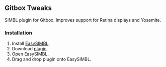 ## Gitbox Tweaks

SIMBL plugin for Gitbox. Improves support for Retina displays and Yosemite.

### Installation

1. Install [EasySIMBL][].
2. Download [plugin][Plugin].
3. Open EasySIMBL.
4. Drag and drop plugin onto EasySIMBL.

[EasySIMBL]: https://github.com/norio-nomura/EasySIMBL
[Plugin]: https://github.com/antons/Gitbox-Tweaks/releases/download/1.0/Gitbox-Tweaks.zip